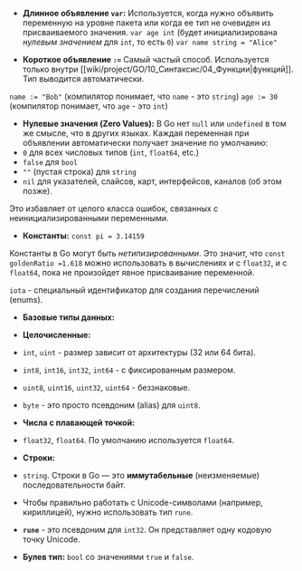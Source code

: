 * **Длинное объявление `var`:** Используется, когда нужно объявить переменную на
уровне пакета или когда ее тип не очевиден из присваиваемого значения.
`var age int` (будет инициализирована *нулевым значением* для `int`, то есть `0`)
`var name string = "Alice"`

* **Короткое объявление `:=`** Самый частый способ. Используется только внутри
[[wiki/project/GO/10_Синтаксис/04_Функции|функций]]. Тип выводится автоматически.

`name := "Bob"` (компилятор понимает, что `name` - это `string`)
`age := 30` (компилятор понимает, что `age` - это `int`)

* **Нулевые значения (Zero Values):** В Go нет `null` или `undefined` в том же смысле, что в
других языках. Каждая переменная при объявлении автоматически получает значение по
умолчанию:
* `0` для всех числовых типов (`int`, `float64`, etc.)
* `false` для `bool`
* `""` (пустая строка) для `string`
* `nil` для указателей, слайсов, карт, интерфейсов, каналов (об этом позже).

Это избавляет от целого класса ошибок, связанных с неинициализированными
переменными.

* **Константы:**
`const pi = 3.14159`

Константы в Go могут быть *нетипизированными*. 
Это значит, что `const goldenRatio =1.618` можно использовать в вычислениях и с `float32`, и с `float64`, пока не произойдет явное присваивание переменной.

`iota` - специальный идентификатор для создания перечислений (enums).

* **Базовые типы данных:**

* **Целочисленные:**
* `int`, `uint` - размер зависит от архитектуры (32 или 64 бита).
* `int8`, `int16`, `int32`, `int64` - с фиксированным размером.
* `uint8`, `uint16`, `uint32`, `uint64` - беззнаковые.
* `byte` - это просто псевдоним (alias) для `uint8`.

* **Числа с плавающей точкой:**
* `float32`, `float64`. По умолчанию используется `float64`.

* **Строки:**
* `string`. Строки в Go — это **иммутабельные** (неизменяемые) последовательности
байт.
* Чтобы правильно работать с Unicode-символами (например, кириллицей), нужно
использовать тип `rune`.
* **`rune`** - это псевдоним для `int32`. Он представляет одну кодовую точку Unicode.

* **Булев тип:** `bool` со значениями `true` и `false`.